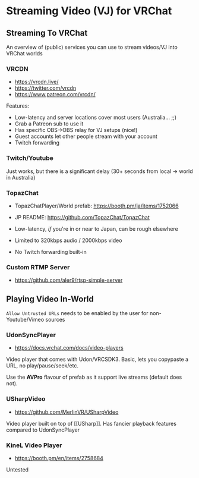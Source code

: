 # Streaming Video (VJ) for VRChat
## Streaming To VRChat
An overview of (public) services you can use to stream videos/VJ into VRChat worlds

### VRCDN
* https://vrcdn.live/
* https://twitter.com/vrcdn
* https://www.patreon.com/vrcdn/

Features:
* Low-latency and server locations cover most users (Australia... ;;)
* Grab a Patreon sub to use it
* Has specific OBS->OBS relay for VJ setups (nice!)
* Guest accounts let other people stream with your account
* Twitch forwarding

### Twitch/Youtube
Just works, but there is a significant delay (30+ seconds from local -> world in Australia)

### TopazChat
* TopazChatPlayer/World prefab: https://booth.pm/ja/items/1752066
* JP README: https://github.com/TopazChat/TopazChat

* Low-latency, *if* you're in or near to Japan, can be rough elsewhere
* Limited to 320kbps audio / 2000kbps video
* No Twitch forwarding built-in

### Custom RTMP Server
* https://github.com/aler9/rtsp-simple-server


## Playing Video In-World
`Allow Untrusted URLs` needs to be enabled by the user for non-Youtube/Vimeo sources

### UdonSyncPlayer
* https://docs.vrchat.com/docs/video-players

Video player that comes with Udon/VRCSDK3. Basic, lets you copypaste a URL, no play/pause/seek/etc.

Use the __AVPro__ flavour of prefab as it support live streams (default does not).

### USharpVideo
* https://github.com/MerlinVR/USharpVideo

Video player built on top of [[USharp]]. Has fancier playback features compared to UdonSyncPlayer

### KineL Video Player
* https://booth.pm/en/items/2758684

Untested